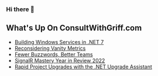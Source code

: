 ### Hi there 👋

<!--
**1kevgriff/1kevgriff** is a ✨ _special_ ✨ repository because its `README.md` (this file) appears on your GitHub profile.

Here are some ideas to get you started:

- 🔭 I’m currently working on ...
- 🌱 I’m currently learning ...
- 👯 I’m looking to collaborate on ...
- 🤔 I’m looking for help with ...
- 💬 Ask me about ...
- 📫 How to reach me: ...
- 😄 Pronouns: ...
- ⚡ Fun fact: ...
-->

## What's Up On ConsultWithGriff.com
<!--START_SECTION:feed-->
* [Building Windows Services in .NET 7](https:&#x2F;&#x2F;consultwithgriff.com&#x2F;building-window-services-in-dotnet&#x2F;)
* [Reconsidering Vanity Metrics](https:&#x2F;&#x2F;consultwithgriff.com&#x2F;vanity-metrics&#x2F;)
* [Fewer Buzzwords, Better Teams](https:&#x2F;&#x2F;consultwithgriff.com&#x2F;fewer-buzzwords-better-teams&#x2F;)
* [SignalR Mastery Year in Review 2022](https:&#x2F;&#x2F;consultwithgriff.com&#x2F;signalr-mastery-year-in-review-2022&#x2F;)
* [Rapid Project Upgrades with the .NET Upgrade Assistant](https:&#x2F;&#x2F;consultwithgriff.com&#x2F;rapid-project-upgrades-with-dotnet-upgrade-assistant&#x2F;)
<!--END_SECTION:feed-->
